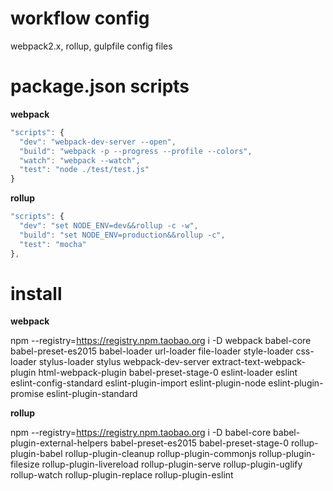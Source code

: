 # workflow config
webpack2.x, rollup, gulpfile config files

# package.json scripts

**webpack**

```js
"scripts": {
  "dev": "webpack-dev-server --open",
  "build": "webpack -p --progress --profile --colors",
  "watch": "webpack --watch",
  "test": "node ./test/test.js"
}
```

**rollup**

```js
"scripts": {
  "dev": "set NODE_ENV=dev&&rollup -c -w",
  "build": "set NODE_ENV=production&&rollup -c",
  "test": "mocha"
},
```

# install

**webpack**

npm --registry=https://registry.npm.taobao.org i -D webpack babel-core babel-preset-es2015 babel-loader url-loader file-loader style-loader css-loader stylus-loader stylus webpack-dev-server extract-text-webpack-plugin html-webpack-plugin babel-preset-stage-0 eslint-loader eslint eslint-config-standard eslint-plugin-import eslint-plugin-node eslint-plugin-promise eslint-plugin-standard

**rollup**

npm --registry=https://registry.npm.taobao.org i -D babel-core babel-plugin-external-helpers babel-preset-es2015 babel-preset-stage-0 rollup-plugin-babel rollup-plugin-cleanup rollup-plugin-commonjs rollup-plugin-filesize rollup-plugin-livereload rollup-plugin-serve rollup-plugin-uglify rollup-watch rollup-plugin-replace rollup-plugin-eslint
